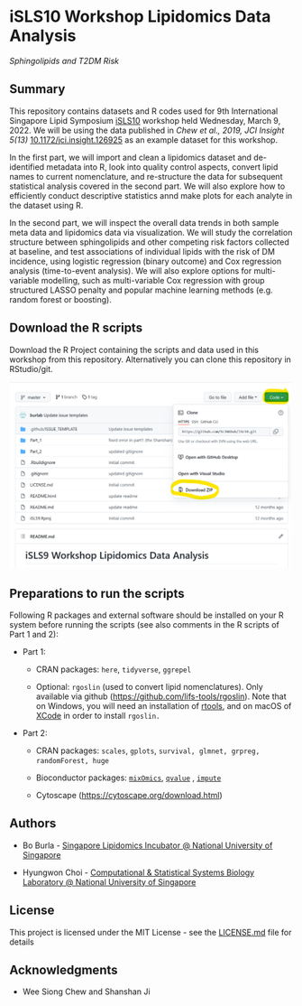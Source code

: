 # iSLS10 Workshop Lipidomics Data Analysis

*Sphingolipids and T2DM Risk*

## Summary

This repository contains datasets and R codes used for 9th International Singapore Lipid Symposium [iSLS10](https://sling.sg/news-events/isls/) workshop held Wednesday, March 9, 2022. We will be using the data published in *Chew et al., 2019, JCI Insight 5(13)* [10.1172/jci.insight.126925](https://doi.org/10.1172/jci.insight.126925) as an example dataset for this workshop.

In the first part, we will import and clean a lipidomics dataset and de-identified metadata into R, look into quality control aspects, convert lipid names to current nomenclature, and re-structure the data for subsequent statistical analysis covered in the second part. We will also explore how to efficiently conduct descriptive statistics annd make plots for each analyte in the dataset using R.

In the second part, we will inspect the overall data trends in both sample meta data and lipidomics data via visualization. We will study the correlation structure between sphingolipids and other competing risk factors collected at baseline, and test associations of individual lipids with the risk of DM incidence, using logistic regression (binary outcome) and Cox regression analysis (time-to-event analysis). We will also explore options for multi-variable modelling, such as multi-variable Cox regression with group structured LASSO penalty and popular machine learning methods (e.g. random forest or boosting).

## Download the R scripts

Download the R Project containing the scripts and data used in this workshop from this repository.
Alternatively you can clone this repository in RStudio/git.

<img src="images/Screenshot 2022-03-05 141709.png" width="500"/>

## Preparations to run the scripts

Following R packages and external software should be installed on your R system before running the scripts (see also comments in the R scripts of Part 1 and 2):

-   Part 1:

    -   CRAN packages: `here`, `tidyverse`, `ggrepel`

    -   Optional: `rgoslin` (used to convert lipid nomenclatures). Only available via github (<https://github.com/lifs-tools/rgoslin>). Note that on Windows, you will need an installation of [rtools](https://cran.r-project.org/bin/windows/Rtools/), and on macOS of [XCode](https://apps.apple.com/sg/app/xcode/id497799835?mt=12) in order to install `rgoslin.`

-   Part 2:

    -   CRAN packages: `scales`, `gplots`, `survival, glmnet, grpreg, randomForest, huge`

    -   Bioconductor packages: [`mixOmics`](https://bioconductor.org/packages/release/bioc/html/mixOmics.html), [`qvalue`](https://bioconductor.org/packages/release/bioc/html/qvalue.html) , [`impute`](https://www.bioconductor.org/packages/release/bioc/html/impute.html)

    -   Cytoscape (<https://cytoscape.org/download.html>)

## Authors

-   Bo Burla - [Singapore Lipidomics Incubator \@ National University of Singapore](https://sling.sg)

-   Hyungwon Choi - [Computational & Statistical Systems Biology Laboratory \@ National University of Singapore](https://www.cssblab.org)

## License

This project is licensed under the MIT License - see the [LICENSE.md](LICENSE.md) file for details

## Acknowledgments

-   Wee Siong Chew and Shanshan Ji

